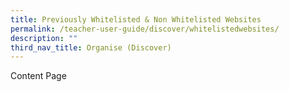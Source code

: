```yaml
---
title: Previously Whitelisted & Non Whitelisted Websites
permalink: /teacher-user-guide/discover/whitelistedwebsites/
description: ""
third_nav_title: Organise (Discover)
---
```

Content Page